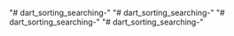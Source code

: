 "# dart_sorting_searching-" 
"# dart_sorting_searching-" 
"# dart_sorting_searching-" 
"# dart_sorting_searching-" 

